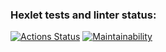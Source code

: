 ### Hexlet tests and linter status:

[![Actions Status](https://github.com/VadimBariev84/frontend-project-44/actions/workflows/hexlet-check.yml/badge.svg)](https://github.com/VadimBariev84/frontend-project-44/actions)
[![Maintainability](https://api.codeclimate.com/v1/badges/fe330599dc3f2e1d5eae/maintainability)](https://codeclimate.com/github/VadimBariev84/frontend-project-44/maintainability)
